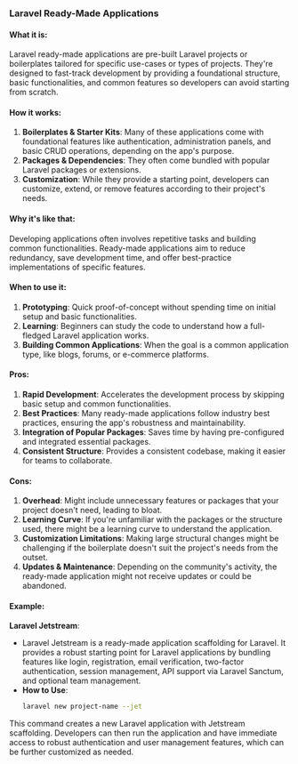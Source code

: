 ### Laravel Ready-Made Applications

#### What it is:
Laravel ready-made applications are pre-built Laravel projects or boilerplates tailored for specific use-cases or types of projects. They're designed to fast-track development by providing a foundational structure, basic functionalities, and common features so developers can avoid starting from scratch.

#### How it works:
1. **Boilerplates & Starter Kits**: Many of these applications come with foundational features like authentication, administration panels, and basic CRUD operations, depending on the app's purpose.
2. **Packages & Dependencies**: They often come bundled with popular Laravel packages or extensions.
3. **Customization**: While they provide a starting point, developers can customize, extend, or remove features according to their project's needs.

#### Why it's like that:
Developing applications often involves repetitive tasks and building common functionalities. Ready-made applications aim to reduce redundancy, save development time, and offer best-practice implementations of specific features.

#### When to use it:
1. **Prototyping**: Quick proof-of-concept without spending time on initial setup and basic functionalities.
2. **Learning**: Beginners can study the code to understand how a full-fledged Laravel application works.
3. **Building Common Applications**: When the goal is a common application type, like blogs, forums, or e-commerce platforms.

#### Pros:
1. **Rapid Development**: Accelerates the development process by skipping basic setup and common functionalities.
2. **Best Practices**: Many ready-made applications follow industry best practices, ensuring the app's robustness and maintainability.
3. **Integration of Popular Packages**: Saves time by having pre-configured and integrated essential packages.
4. **Consistent Structure**: Provides a consistent codebase, making it easier for teams to collaborate.

#### Cons:
1. **Overhead**: Might include unnecessary features or packages that your project doesn't need, leading to bloat.
2. **Learning Curve**: If you're unfamiliar with the packages or the structure used, there might be a learning curve to understand the application.
3. **Customization Limitations**: Making large structural changes might be challenging if the boilerplate doesn't suit the project's needs from the outset.
4. **Updates & Maintenance**: Depending on the community's activity, the ready-made application might not receive updates or could be abandoned.

#### Example:

**Laravel Jetstream**:
- Laravel Jetstream is a ready-made application scaffolding for Laravel. It provides a robust starting point for Laravel applications by bundling features like login, registration, email verification, two-factor authentication, session management, API support via Laravel Sanctum, and optional team management.
- **How to Use**:
  ```bash
  laravel new project-name --jet
  ```

This command creates a new Laravel application with Jetstream scaffolding. Developers can then run the application and have immediate access to robust authentication and user management features, which can be further customized as needed.
